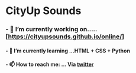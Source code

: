 # CityUp Sounds

### - 🔭 I’m currently working on..... [https://cityupsounds.github.io/online/]

#### - 🌱 I’m currently learning ...HTML + CSS + Python

#### - 📫 How to reach me: ... Via [twitter]




<!--display some text [link text itself].-->

[https://cityupsounds.github.io/online/]: https://cityupsounds.github.io/online/
[twitter]:https://twitter.com/cityupsounds









<!--
**CityUpSounds/CityUpSounds** is a ✨ _special_ ✨ repository because its `README.md` (this file) appears on your GitHub profile.

Here are some ideas to get you started:

- 🔭 I’m currently working on ...
- 🌱 I’m currently learning ...
- 👯 I’m looking to collaborate on ...
- 🤔 I’m looking for help with ...
- 💬 Ask me about ...
- 📫 How to reach me: ...
- 😄 Pronouns: ...
- ⚡ Fun fact: ...
-->
